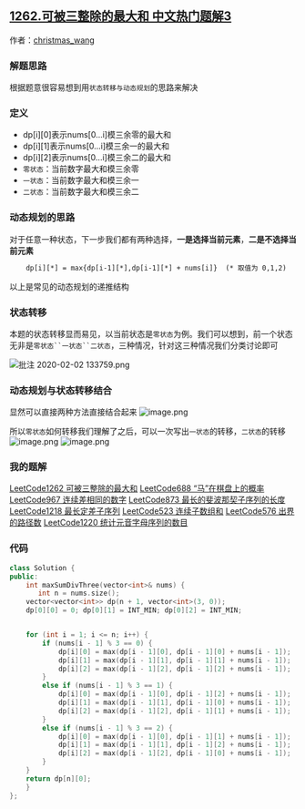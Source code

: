 ## [1262.可被三整除的最大和 中文热门题解3](https://leetcode.cn/problems/greatest-sum-divisible-by-three/solutions/100000/dong-tai-gui-hua-yu-zhuang-tai-zhuan-yi-by-christm)

作者：[christmas_wang](https://leetcode.cn/u/christmas_wang)

### 解题思路
根据题意很容易想到用`状态转移与动态规划`的思路来解决
### 定义
- dp[i][0]表示nums[0...i]模三余零的最大和
- dp[i][1]表示nums[0...i]模三余一的最大和
- dp[i][2]表示nums[0...i]模三余二的最大和
- `零状态`：当前数字最大和模三余零
- `一状态`：当前数字最大和模三余一
- `二状态`：当前数字最大和模三余二
### 动态规划的思路
对于任意一种状态，下一步我们都有两种选择，**一是选择当前元素**，**二是不选择当前元素**
``` latex
	dp[i][*] = max{dp[i-1][*],dp[i-1][*] + nums[i]}  (* 取值为 0,1,2)
```
以上是常见的动态规划的递推结构

### 状态转移
本题的状态转移显而易见，以当前状态是`零状态`为例。我们可以想到，前一个状态无非是`零状态``一状态``二状态`，三种情况，针对这三种情况我们分类讨论即可
	
![批注 2020-02-02 133759.png](https://pic.leetcode-cn.com/be0a2cfbc0a28aaaca328df3e1c84e2ab15e89f44cd808e3f9a11f18187a63ab-%E6%89%B9%E6%B3%A8%202020-02-02%20133759.png)


### 动态规划与状态转移结合
显然可以直接两种方法直接结合起来
![image.png](https://pic.leetcode-cn.com/d769e27841642fe6a73d6a9236a0e29a74b1c18b41458aba5f1204aebc9512f3-image.png)

所以`零状态`如何转移我们理解了之后，可以一次写出`一状态`的转移，`二状态`的转移
![image.png](https://pic.leetcode-cn.com/4226919407f8947adb19a4beb778ea1254d5c08c85047ee2dd14ac189a51b687-image.png)
![image.png](https://pic.leetcode-cn.com/59aa1336be725ffd749f59e0aa428bef7d11b63caab771990affe8facf175c1f-image.png)

### 我的题解
[LeetCode1262 可被三整除的最大和](https://leetcode-cn.com/problems/greatest-sum-divisible-by-three/solution/dong-tai-gui-hua-yu-zhuang-tai-zhuan-yi-by-christm/)
[LeetCode688 “马”在棋盘上的概率](https://leetcode-cn.com/problems/knight-probability-in-chessboard/solution/zhuang-tai-ji-de-zai-ci-ying-yong-by-christmas_wan/)
[LeetCode967 连续差相同的数字](https://leetcode-cn.com/problems/numbers-with-same-consecutive-differences/solution/cun-chu-kong-jian-ke-bian-de-dpshu-zu-by-christmas/)
[LeetCode873 最长的斐波那契子序列的长度](https://leetcode-cn.com/problems/length-of-longest-fibonacci-subsequence/solution/zhuang-tai-ding-yi-hen-shi-zhong-yao-by-christmas_/)
[LeetCode1218 最长定差子序列](https://leetcode-cn.com/problems/longest-arithmetic-subsequence-of-given-difference/solution/yi-dao-jian-dan-de-dong-tai-gui-hua-de-you-hua-wen/)
[LeetCode523 连续子数组和](https://leetcode-cn.com/problems/continuous-subarray-sum/solution/qian-zhui-he-yu-intmapde-zai-ci-ying-yong-by-chris/)
[LeetCode576 出界的路径数](https://leetcode-cn.com/problems/out-of-boundary-paths/solution/zhuang-tai-ji-du-shi-zhuang-tai-ji-by-christmas_wa/)
[LeetCode1220 统计元音字母序列的数目](https://leetcode-cn.com/problems/count-vowels-permutation/solution/dang-wo-men-zai-tan-dong-tai-gui-hua-de-shi-hou-wo/)
### 代码

```cpp
class Solution {
public:
    int maxSumDivThree(vector<int>& nums) {
       int n = nums.size();
	vector<vector<int>> dp(n + 1, vector<int>(3, 0));
	dp[0][0] = 0; dp[0][1] = INT_MIN; dp[0][2] = INT_MIN;


	for (int i = 1; i <= n; i++) {
		if (nums[i - 1] % 3 == 0) {
			dp[i][0] = max(dp[i - 1][0], dp[i - 1][0] + nums[i - 1]);
			dp[i][1] = max(dp[i - 1][1], dp[i - 1][1] + nums[i - 1]);
			dp[i][2] = max(dp[i - 1][2], dp[i - 1][2] + nums[i - 1]);
		}
		else if (nums[i - 1] % 3 == 1) {
			dp[i][0] = max(dp[i - 1][0], dp[i - 1][2] + nums[i - 1]);
			dp[i][1] = max(dp[i - 1][1], dp[i - 1][0] + nums[i - 1]);
			dp[i][2] = max(dp[i - 1][2], dp[i - 1][1] + nums[i - 1]);
		}
		else if (nums[i - 1] % 3 == 2) {
			dp[i][0] = max(dp[i - 1][0], dp[i - 1][1] + nums[i - 1]);
			dp[i][1] = max(dp[i - 1][1], dp[i - 1][2] + nums[i - 1]);
			dp[i][2] = max(dp[i - 1][2], dp[i - 1][0] + nums[i - 1]);
		}
	}
	return dp[n][0];
    }
};
```